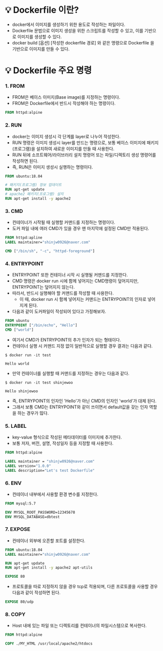 # 💡 Dockerfile 이란?
- docker에서 이미지를 생성하기 위한 용도로 작성하는 파일이다.
- Dockerfile 문법으로 이미지 생성을 위한 스크립트를 작성할 수 있고, 이를 기반으로 이미지를 생성할 수 있다.
- docker build [옵션] [작성한 dockerfile 경로] 와 같은 명령으로 Dockerfile 을 기반으로 이미지를 만들 수 있다.

# 💡 Dockerfile 주요 명령
### 1. FROM
- FROM은 베이스 이미지(Base image)를 지정하는 명령이다.
- FROM은 Dockerfile에서 반드시 작성해야 하는 명령이다.
```Dockerfile
FROM httpd:alpine
```

### 2. RUN
- docker는 이미지 생성시 각 단계를 layer로 나누어 작성한다.
- RUN 명령은 이미지 생성시 layer를 만드는 명령으로, 보통 베이스 이미지에 패키지(프로그램)을 설치하여 새로운 이미지를 만들 때 사용한다.
- RUN 뒤에 소프트웨어/라이브러리 설치 명령어 또는 파일/디렉토리 생성 명령어를 작성하면 된다.
- 즉, RUN은 이미지 생성시 실행하는 명령이다.
```Dockerfile
FROM ubuntu:18.04

# 패키지(프로그램) 정보 업데이트
RUN apt-get update
# apache2 패키지(프로그램) 설치
RUN apt-get install -y apache2
```

### 3. CMD
- 컨테이너가 시작될 때 실행할 커맨드를 지정하는 명령이다.
- 도커 파일 내에 여러 CMD가 있을 경우 맨 마지막에 설정된 CMD만 적용된다.
```Dockerfile
FROM httpd:apline
LABEL maintainer="shinjw0926@naver.com"

CMD ["/bin/sh", "-c", "httpd-foreground"]
```

### 4. ENTRYPOINT
- ENTRYPOINT 또한 컨테이너 시작 시 실행될 커맨드를 지정한다.
- CMD 명령은 docker run 시에 함께 넣어지는 CMD명령이 덮어지지만, ENTRYPOINT는 덮어지지 않는다.
- 따라서, 반드시 실행해야 할 커맨드를 작성할 때 사용한다.
  - 이 때, docker run 시 함께 넣어지는 커맨드는 ENTRYPOINT의 인자로 넣어지게 된다.
- 다음과 같이 도커파일이 작성되어 있다고 가정해보자.
```Dockerfile
FROM ubuntu
ENTRYPOINT ["/bin/echo", "Hello"]
CMD ["world"]
```
- 여기서 CMD가 ENTRYPOINT의 추가 인자가 되는 형태이다.
- 컨테이너 실행 시 커맨드 지정 없이 일반적으로 실행할 경우 결과는 다음과 같다.
```
$ docker run -it test

Hello world
```
- 만약 컨테이너를 실행할 때 커맨드를 지정하는 경우는 다음과 같다.
```
$ docker run -it test shinjewoo

Hello shinjewoo
```
- 즉, ENTRYPOINT의 인자인 'Hello'가 아닌 CMD의 인자인 'world'가 대체 된다.
- 그래서 보통 CMD는 ENTRYPOINT와 같이 쓰이면서 default값을 갖는 인자 역할을 하는 경우가 많다.

### 5. LABEL
- key-value 형식으로 작성된 메타데이터를 이미지에 추가한다.
- 보통 저자, 버전, 설명, 작성일자 등을 지정할 때 사용한다.
```Dockerfile
FROM httpd:alpine

LABEL maintainer = "shinjw0926@naver.com"
LABEL version="1.0.0"
LABEL description="Let's test Dockerfile"
```

### 6. ENV
- 컨테이너 내부에서 사용할 환경 변수를 지정한다.
```Dockerfile
FROM mysql:5.7

ENV MYSQL_ROOT_PASSWORD=12345678
ENV MYSQL_DATABASE=dbtest
```

### 7. EXPOSE
- 컨테이너 외부에 오픈할 포트를 설정한다.
```Dockerfile
FROM ubuntu:18.04
LABEL maintainer="shinjw0926@naver.com"

RUN apt-get update
RUN apt-get install -y apache2 apt-utils

EXPOSE 80
```
- 프로토콜을 따로 지정하지 않을 경우 tcp로 적용되며, 다른 프로토콜을 사용할 경우 다음과 같이 작성하면 된다.
```Dockerfile
EXPOSE 80/udp
```

### 8. COPY
- Host 내에 있는 파일 또는 디렉토리를 컨테이너의 파일시스템으로 복사한다.
```Dockerfile
FROM httpd:alpine

COPY ./MY_HTML /usr/local/apache2/htdocs
```
